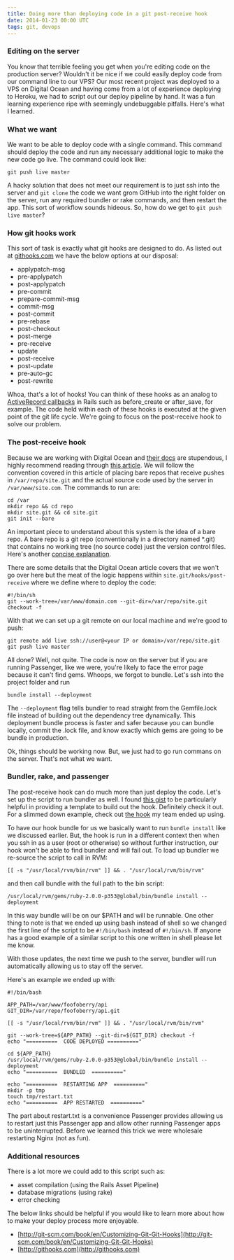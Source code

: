 ```yaml
---
title: Doing more than deploying code in a git post-receive hook
date: 2014-01-23 00:00 UTC
tags: git, devops
---
```


### Editing on the server
You know that terrible feeling you get when you're editing code on the
production server?  Wouldn't it be nice if we could easily deploy code from our
command line to our VPS?  Our most recent project was deployed to a VPS on
Digital Ocean and having come from a lot of experience deploying to Heroku, we
had to script out our deploy pipeline by hand.  It was a fun learning experience
ripe with seemingly undebuggable pitfalls.  Here's what I learned.

### What we want

We want to be able to deploy code with a single command.  This command should
deploy the code and run any necessary additional logic to make the new code go
live.  The command could look like:

```
git push live master
```

A hacky solution that does not meet our requirement is to just ssh into the
server and `git clone` the code we want grom GitHub into the right folder on the
server, run any required bundler or rake commands, and then restart the app.
This sort of workflow sounds hideous.  So, how do we get to `git push live
master`?

### How git hooks work

This sort of task is exactly what git hooks are designed to do.  As listed out at [githooks.com](http://githooks.com/) we have the below options at our disposal:

- applypatch-msg
- pre-applypatch
- post-applypatch
- pre-commit
- prepare-commit-msg
- commit-msg
- post-commit
- pre-rebase
- post-checkout
- post-merge
- pre-receive
- update
- post-receive
- post-update
- pre-auto-gc
- post-rewrite

Whoa, that's a lot of hooks!  You can think of these hooks as an analog to
[ActiveRecord callbacks](http://api.rubyonrails.org/classes/ActiveRecord/Callbacks.html)
in Rails such as before\_create or after\_save, for example.  The code
held within each of these hooks is executed at the given point of the git life
cycle.  We're going to focus on the post-receive hook to solve our problem.

### The post-receive hook

Because we are working with Digital Ocean and [their
docs](https://www.digitalocean.com/community) are stupendous, I highly recommend
reading through [this article](https://www.digitalocean.com/community/articles/how-to-set-up-automatic-deployment-with-git-with-a-vps).
We will follow the convention covered in this article of placing bare repos that
receive pushes in `/var/repo/site.git` and the actual source code used by
the server in `/var/www/site.com`.  The commands to run are:

```
cd /var
mkdir repo && cd repo
mkdir site.git && cd site.git
git init --bare
```

An important piece to understand about this system is the idea of a bare repo.
A bare repo is a git repo (conventionally in a directory named *.git) that
contains no working tree (no source code) just the version control files.
Here's another [concise
explanation](http://stackoverflow.com/a/7632497/1949363).

There are some details that the Digital Ocean article covers that we won't go
over here but the meat of the logic happens within `site.git/hooks/post-receive`
where we define where to deploy the code:

```
#!/bin/sh
git --work-tree=/var/www/domain.com --git-dir=/var/repo/site.git checkout -f
```

With that we can set up a git remote on our local machine and we're good to
push:

```
git remote add live ssh://user@<your IP or domain>/var/repo/site.git
git push live master
```

All done?  Well, not quite.  The code is now on the server but if you are
running Passenger, like we were, you're likely to face the error page because it
can't find gems.  Whoops, we forgot to bundle.  Let's ssh into the project
folder and run

```
bundle install --deployment
```

The `--deployment` flag tells bundler to read straight from the Gemfile.lock
file instead of building out the dependency tree dynamically.  This deployment
bundle process is faster and safer because you can bundle locally, commit the .lock
file, and know exactly which gems are going to be bundle in production.

Ok, things should be working now.  But, we just had to go run commans on the
server.  That's not what we want.

### Bundler, rake, and passenger

The post-receive hook can do much more than just deploy the code.  Let's set up
the script to run bundler as well.  I found [this gist](https://gist.github.com/yortz/1047083)
to be particularly helpful in providing a template to build out the hook.
Definitely check it out.  For a slimmed down example, check out [the hook](https://github.com/FooFoBerry/post-receive-hooks/blob/master/api.git/hooks/post-receive) 
my team ended up using.

To have our hook bundle for us we basically want to run `bundle install` like we
discussed earlier.  But, the hook is run in a different context then when you
ssh in as a user (root or otherwise) so without further instruction, our hook
won't be able to find bundler and will fail out.  To load up bundler we
re-source the script to call in RVM:

```
[[ -s "/usr/local/rvm/bin/rvm" ]] && . "/usr/local/rvm/bin/rvm"
```

and then call bundle with the full path to the bin script:

```
/usr/local/rvm/gems/ruby-2.0.0-p353@global/bin/bundle install --deployment
```

In this way bundle will be on our $PATH and will be runnable.  One other thing
to note is that we ended up using bash instead of shell so we changed the first
line of the script to be `#!/bin/bash` instead of `#!/bin/sh`.  If anyone has
a good example of a similar script to this one written in shell please let me
know.

With those updates, the next time we push to the server, bundler will run
automatically allowing us to stay off the server.

Here's an example we ended up with:

```
#!/bin/bash

APP_PATH=/var/www/foofoberry/api
GIT_DIR=/var/repo/foofoberry/api.git

[[ -s "/usr/local/rvm/bin/rvm" ]] && . "/usr/local/rvm/bin/rvm"

git --work-tree=${APP_PATH} --git-dir=${GIT_DIR} checkout -f
echo "==========  CODE DEPLOYED =========="

cd ${APP_PATH}
/usr/local/rvm/gems/ruby-2.0.0-p353@global/bin/bundle install --deployment
echo "==========  BUNDLED  =========="

echo "==========  RESTARTING APP  =========="
mkdir -p tmp
touch tmp/restart.txt
echo "==========  APP RESTARTED  =========="
```

The part about restart.txt is a convenience Passenger provides allowing us to
restart just this Passenger app and allow other running Passenger apps to be
uninterrupted.  Before we learned this trick we were wholesale restarting Nginx
(not as fun).

### Additional resources

There is a lot more we could add to this script such as:

- asset compilation (using the Rails Asset Pipeline)
- database migrations (using rake)
- error checking

The below links should be helpful if you would like to learn more about how to
make your deploy process more enjoyable.

- [http://git-scm.com/book/en/Customizing-Git-Git-Hooks](http://git-scm.com/book/en/Customizing-Git-Git-Hooks)
- [http://githooks.com](http://githooks.com)
